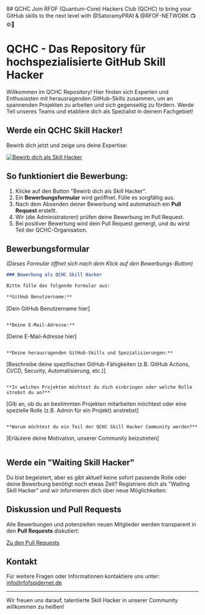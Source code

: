 8# QCHC
Join RFOF  (Quantum-Core) Hackers Club (QCHC) to bring your GitHub skills to the next level with @SatoramyPRAI &amp; @RFOF-NETWORK 📺⚙️👾


# QCHC - Das Repository für hochspezialisierte GitHub Skill Hacker

Willkommen im QCHC Repository! Hier finden sich Experten und Enthusiasten mit herausragenden GitHub-Skills zusammen, um an spannenden Projekten zu arbeiten und sich gegenseitig zu fördern. Werde Teil unseres Teams und etabliere dich als Spezialist in deinem Fachgebiet!

## Werde ein QCHC Skill Hacker!

Bewirb dich jetzt und zeige uns deine Expertise:

[![Bewirb dich als Skill Hacker](https://img.shields.io/badge/Bewirb%20dich-Skill%20Hacker%20werden-blue?style=for-the-badge)](https://github.com/RFOF-NETWORK-Ready-for-our-future/QCHC/issues/new?assignees=&labels=Bewerbung&template=bewerbungsformular.md&title=Bewerbung%20als%20Skill%20Hacker)

## So funktioniert die Bewerbung:

1.  Klicke auf den Button "Bewirb dich als Skill Hacker".
2.  Ein **Bewerbungsformular** wird geöffnet. Fülle es sorgfältig aus.
3.  Nach dem Absenden deiner Bewerbung wird automatisch ein **Pull Request** erstellt.
4.  Wir (die Administratoren) prüfen deine Bewerbung im Pull Request.
5.  Bei positiver Bewertung wird dein Pull Request gemergt, und du wirst Teil der QCHC-Organisation.

## Bewerbungsformular

*(Dieses Formular öffnet sich nach dem Klick auf den Bewerbungs-Button)*

```markdown
### Bewerbung als QCHC Skill Hacker

Bitte fülle das folgende Formular aus:

**GitHub Benutzername:**
````

[Dein GitHub Benutzername hier]

```

**Deine E-Mail-Adresse:**
```

[Deine E-Mail-Adresse hier]

```

**Deine herausragenden GitHub-Skills und Spezialisierungen:**
```

[Beschreibe deine spezifischen GitHub-Fähigkeiten (z.B. GitHub Actions, CI/CD, Security, Automatisierung, etc.)]

```

**In welchen Projekten möchtest du dich einbringen oder welche Rolle strebst du an?**
```

[Gib an, ob du an bestimmten Projekten mitarbeiten möchtest oder eine spezielle Rolle (z.B. Admin für ein Projekt) anstrebst]

```

**Warum möchtest du ein Teil der QCHC Skill Hacker Community werden?**
```

[Erläutere deine Motivation, unserer Community beizutreten]

```
```

## Werde ein "Waiting Skill Hacker"

Du bist begeistert, aber es gibt aktuell keine sofort passende Rolle oder deine Bewerbung benötigt noch etwas Zeit? Registriere dich als "Waiting Skill Hacker" und wir informieren dich über neue Möglichkeiten:

[](https://www.google.com/search?q=https://github.com/RFOF-NETWORK-Ready-for-our-future/QCHC/issues/new%3Fassignees%3D%26labels%3DWaiting%2520Hacker%26template%3Dwaiting_hacker.md%26title%3DRegistrierung%2520als%2520Waiting%2520Skill%2520Hacker)

## Diskussion und Pull Requests

Alle Bewerbungen und potenziellen neuen Mitglieder werden transparent in den **Pull Requests** diskutiert:

[Zu den Pull Requests](https://github.com/RFOF-NETWORK-Ready-for-our-future/QCHC/pulls)

## Kontakt

Für weitere Fragen oder Informationen kontaktiere uns unter: [info@rfofspidernet.de](mailto:info@rfofspidernet.de)

-----

Wir freuen uns darauf, talentierte Skill Hacker in unserer Community willkommen zu heißen\!

```
